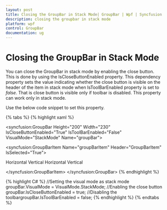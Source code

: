 ```yaml
---
layout: post
title: Closing the GroupBar in Stack Mode| GroupBar | Wpf | Syncfusion
description: closing the groupbar in stack mode
platform: wpf
control: GroupBar
documentation: ug
---
```


# Closing the GroupBar in Stack Mode

You can close the GroupBar in stack mode by enabling the close button. This is done by using the IsCloseButtonEnabled property. This dependency property sets the value indicating whether the close button is visible on the header of the item in stack mode when IsToolBarEnabled property is set to _false_. That is close button is visible only if toolbar is disabled. This property can work only in stack mode.

Use the below code snippet to set this property. 


{% tabs %}
{% highlight xaml %}
<!-- Adding GroupBar -->
<syncfusion:GroupBar Height="200" Width="230" IsCloseButtonEnabled="True" 	IsToolBarEnabled="False" VisualMode="StackMode" Name="groupBar">  
<!-- Adding GroupBarItem -->  
<syncfusion:GroupBarItem Name="groupBarItem" Header="GroupBarItem" IsSelected="True">  
  <!-- Adding content for groupbar item using panel -->   
  <StackPanel Orientation="Vertical">    
  <TextBlock Text="GroupBar Orientation" Margin="4,4,2,2"/>    
  <RadioButton IsChecked="True" Margin="4,2,2,2">Horizontal</RadioButton> 
  <RadioButton Margin="4,2,2,2"  >Vertical</RadioButton>   
  <TextBlock Text="GroupView Orientation" Margin="4,4,2,2"/>  
  <RadioButton Margin="4,2,2,2">Horizontal</RadioButton>    
  <RadioButton IsChecked="True" Margin="4,2,2,2">Vertical</RadioButton> 
  </StackPanel>  </syncfusion:GroupBarItem>  
  <!-- Adding GroupBarItem --> 
  <syncfusion:GroupBarItem Name="groupBarItem1" HeaderImageSource="Label.gif" Header="General">  
  <!-- Adding content for GroupBar item using GroupView --> 
  <syncfusion:GroupView Name="groupView" IsListViewMode="True">    
  <syncfusion:GroupViewItem Text="List View"/>   
  <syncfusion:GroupViewItem Text="Show ContextMenu"/>   
  <syncfusion:GroupViewItem Text="Show ToolTip"/>   
  </syncfusion:GroupView>  
  
  </syncfusion:GroupBarItem>
  </syncfusion:GroupBar>
  {% endhighlight %}

{% highlight C# %}
//Setting the visual mode as stack mode
groupBar.VisualMode = VisualMode.StackMode;
//Enabling the close button
groupBar.IsCloseButtonEnabled = true;
//Disabling the toolbargroupBar.IsToolBarEnabled = false;
{% endhighlight %}
{% endtabs %}

